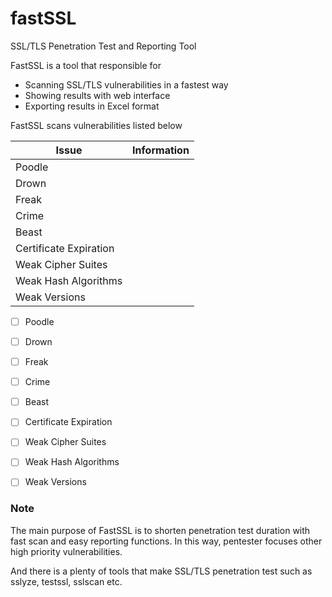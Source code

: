# fastSSL
SSL/TLS Penetration Test and Reporting Tool

FastSSL is a tool that responsible for

* Scanning SSL/TLS vulnerabilities in a fastest way
* Showing results with web interface
* Exporting results in Excel format

FastSSL scans vulnerabilities listed below

| Issue         | Information |
| ------------- | ----------- |
| Poodle        |             |
| Drown         |             |
| Freak         |             |
| Crime         |             |
| Beast         |             |
| Certificate Expiration        |             |
| Weak Cipher Suites        |             |
| Weak Hash Algorithms        |             |
| Weak Versions        |             |

- [ ] Poodle 
- [ ] Drown 
- [ ] Freak 
- [ ] Crime 
- [ ] Beast 
- [ ] Certificate Expiration 
- [ ] Weak Cipher Suites 
- [ ] Weak Hash Algorithms 
- [ ] Weak Versions 


### Note
The main purpose of FastSSL is to shorten penetration test duration with fast scan and easy reporting functions. In this way, pentester focuses other high priority vulnerabilities.

And there is a plenty of tools that make SSL/TLS penetration test such as sslyze, testssl, sslscan etc. 
